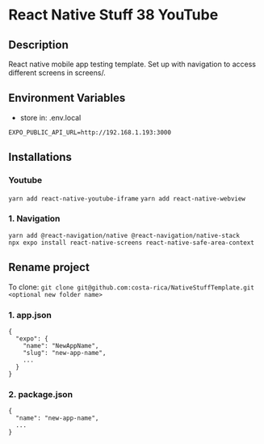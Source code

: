 # React Native Stuff 38 YouTube

## Description

React native mobile app testing template. Set up with navigation to access different screens in screens/.

## Environment Variables

- store in: .env.local

```env
EXPO_PUBLIC_API_URL=http://192.168.1.193:3000
```

## Installations

### Youtube

`yarn add react-native-youtube-iframe`
`yarn add react-native-webview`

### 1. Navigation

```
yarn add @react-navigation/native @react-navigation/native-stack
npx expo install react-native-screens react-native-safe-area-context
```

## Rename project

To clone: `git clone git@github.com:costa-rica/NativeStuffTemplate.git <optional new folder name>`

### 1. app.json

```
{
  "expo": {
    "name": "NewAppName",
    "slug": "new-app-name",
    ...
  }
}
```

### 2. package.json

```
{
  "name": "new-app-name",
  ...
}
```
